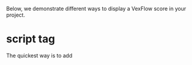 Below, we demonstrate different ways to display a VexFlow score in your project.

# script tag

The quickest way is to add <script> tags into a static HTML page.

First, we add a <script> tag to include the VexFlow library.

```
<script src="https://cdn.jsdelivr.net/npm/vexflow/build/cjs/vexflow.js"></script>
```

...

## CDN

You can use any CDN that serves NPM packages. Our favorites are jsdelivr and unpkg. Choose the one that works best for you!

**jsdelivr**

- Minified: https://cdn.jsdelivr.net/npm/vexflow/build/cjs/vexflow.js
- Debug: https://cdn.jsdelivr.net/npm/vexflow/build/cjs/vexflow-debug.js

**unpkg**

- Minified: https://unpkg.com/vexflow/build/cjs/vexflow.js
- Debug: https://unpkg.com/vexflow/build/cjs/vexflow-debug.js


## Common JS vs ES Module

...

# Node.js

...

# TypeScript

If your TypeScript project uses a bundler such as webpack or esbuild, you will need to make sure that VexFlow can be imported. The easiest way is to use npm:

```sh
npm install vexflow
```

In your `app.ts`, you can directly import the classes you need. 

```typescript
import { Vex, Flow, Factory, Stave, EasyScore } from "vexflow";
```

To check that VexFlow is imported correctly, you can print out the build information.

```typescript
console.log(Vex.Flow.BUILD);
```

The output will look something like: 
```json
{
    "VERSION": "4.0.1",
    "ID": "efbdff60979ea561ff45bc4ab0b0a9dc12fde868",
    "DATE": "2022-02-28T01:06:16.478Z"
}
```

The VexFlow 4 library adds about 800 KiB to your app bundle. If you don't need all three music engraving fonts, you can import a different entry file that includes a single music font:

```
// Choose one of the import paths below to create a smaller bundle.
// Each path maps to a different entry file in the vexflow npm package.
import { Vex, Flow, Factory, Stave, EasyScore } from "vexflow/bravura";
import { Vex, Flow, Factory, Stave, EasyScore } from "vexflow/gonville";
import { Vex, Flow, Factory, Stave, EasyScore } from "vexflow/petaluma";
```

For example, the `vexflow/gonville` entry point adds about 450 KiB to your app bundle.

To get this to work in the current TypeScript (version 4.6 as of February 2022), you'll need to edit your tsconfig.json file to define what "vexflow/bravura" will resolve to.

```typescript
{
    "compilerOptions": {
        "baseUrl": "./",
        "paths": {
            // Choose one of the options below to customize the font that will be statically compiled into your entry bundle.
            "vexflow/bravura":  ["node_modules/vexflow/entry/vexflow-bravura.ts"],  // 486 KiB
            "vexflow/gonville": ["node_modules/vexflow/entry/vexflow-gonville.ts"], // 439 KiB
            "vexflow/petaluma": ["node_modules/vexflow/entry/vexflow-petaluma.ts"]  // 460 KiB
        },
    ...
}
```

A future version of TypeScript will not require you to edit your tsconfig.json. Instead, TypeScript will understand the `exports` field in [VexFlow's package.json](https://github.com/0xfe/vexflow/blob/master/package.json#L5-L25), and importing `"vexflow/petaluma"` will automatically include only the Petaluma music font.
